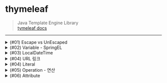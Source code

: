 # thymeleaf
> Java Template Engine Library <br>
> [tymeleaf docs](https://www.thymeleaf.org/doc/tutorials/3.0/usingthymeleaf.html#introducing-thymeleaf)
***
<details>
<summary>(#01) Escape vs UnEscaped</summary>
<div markdown="1">

## (#01) Escape vs UnEscaped
HTML 문서는 ``<``, ``>`` 같은 특수문자를 기반으로 정의된다.
따라서 뷰 템플릿으로 HTML 화면을 생성할 때는 출력하는 데이터에 이러한 특수 문자가 있는 것을 주의해서 사용해야 한다.

* 변경 전 : Hello Spring!

```java
model.addAttribute("data", "Hello Spring!");
```

* 변경 후 : Hello ``<b>``Spring!``</b>``

```java
model.addAttribute("data", "<b>Hello Spring!</b>");
```

Escape 문법 때문에 ``<b>`` 태그가 적용되지 않는 모습이다. 따라서 타임리프에서 ``<b>`` 태그를
적용시키려면 아래의 2가지 기능을 사용해야 한다.

* ``th:text`` -> ``th:utext``
* ``[[${data}]]`` -> ``[(${data)]``

### 적용
```html
<!DOCTYPE html>
<html lang="en">
<head>
    <meta charset="UTF-8">
    <title>Title</title>
</head>
<body>
<ul>
    <li>th:text = <span th:text = "${data}"></span></li>
    <li>th:text = <span th:utext = "${data}"></span></li>
</ul>

<h1><span th:inline="none">[[...]] vs [(...)]</span></h1>
<ul>
    <li><span th:inline = "none"></span>[[${data}]]</li>
    <li><span th:inline = "none"></span>[(${data})]</li>
</ul>
</body>
</html>
```
### 결과
![](img/UnEscaped.png)
***

</div>
</details>

<details>
<summary>(#02) Variable - SpringEL</summary>
<div markdown="1">

## (#02) Variable - SpringEL
타임리프에서 변수를 사용할 때는 ``변수 표현식``을 사용한다.
> 변수 표현식 : ``${...}``

그리고 이 변수 표현식에는 ``스프링 EL``이라는 스프링이 제공하는 표현식을 사용할 수 있다.

### Controller에 User 객체 생성
```java
@GetMapping("/variable")
    public String variable(Model model){
        User userA = new User("userA", 10);
        User userB = new User("userB", 20);

        List<User> arr = new ArrayList<>();
        arr.add(userA);
        arr.add(userB);

        Map<String, User> map = new HashMap<>();
        map.put("userA", userA);
        map.put("userB", userB);

        model.addAttribute("user", userA);
        model.addAttribute("users", arr);
        model.addAttribute("userMap", map);

        return "basic/variable";
    }

    @Data
    static class User {
        private String username;
        private int age;

        public User(String username, int age) {
            this.username = username;
            this.age = age;
        }
    }
```

### variable.html
```html
<!DOCTYPE html>
<html lang="en">
<head>
    <meta charset="UTF-8">
    <title>Variable</title>
</head>
<body>
<h1>SpringEL 표현식</h1>

<h2>Object</h2>
<ul>
    <li>${user.username} : <span th:text = "${user.username}"></span></li>
    <li>${user['username'} : <span th:text = "${user['username']}"></span></li>
    <li>${user.getUsername()} : <span th:text = "${user.getUsername()}"></span></li>
</ul>

<h2>List</h2>
<ul>
    <li>${users[0].username} : <span th:text="${users[0].username}"></span></li>
    <li>${users[0]['username']} : <span th:text="${users[0]['username']}"></span></li>
    <li>${users[0].getUsername()} : <span th:text="${users[0].getUsername()}"></span></li>
<br>
    <li>${users[1].username} : <span th:text="${users[1].username}"></span></li>
    <li>${users[1]['username']} : <span th:text="${users[1]['username']}"></span></li>
    <li>${users[1].getUsername()} : <span th:text="${users[1].getUsername()}"></span></li>
</ul>

<h2>Map</h2>
<ul>
    <li>${userMap['userA'].username} : <span th:text = "${userMap['userA'].username}"></span></li>
    <li>${userMap['userA']['username']} : <span th:text = "${userMap['userA']['username']}"></span></li>
    <li>${userMap['userA'].getUsername()} : <span th:text = "${userMap['userA'].getUsername()}"></span></li>

    <br>

    <li>${userMap['userB'].username} : <span th:text = "${userMap['userB'].username}"></span></li>
    <li>${userMap['userB']['username']} : <span th:text = "${userMap['userB']['username']}"></span></li>
    <li>${userMap['userB'].getUsername()} : <span th:text = "${userMap['userB'].getUsername()}"></span></li>

</ul>

<h2> 지역 변수 - (th:with)</h2>
<div th:with="first=${users[0]}">
    <p>첫 번째 사람의 이름 : <span th:text = "${first.username}"></span></p>
    <p>첫 번째 사람의 나이 : <span th:text = "${first.age}"></span>세</p>
</div>

</body>
</html>
```
* `list`는 ``index``( [0], [1] .. )에 접근하여 변수를 사용할 수 있다.
* `map`은 `key`와 `value`로 이루어져 있기 때문에 `key`로 접근해야 한다.
* `username`, `['username']`, `getUsername()`은 모두 같다.
* `지역 변수`는 **선언한 태그 내에서만** 사용 가능하다.

### 결과
![](img/Variable.png)

</div>
</details>

<details>
<summary>(#03) LocalDateTime</summary>
<div markdown="1">

## (#03) LocalDateTime
### BasicController에 date 메서드 추가
```java
    @GetMapping("/date")
    public String date(Model model){
        model.addAttribute("localDateTime", LocalDateTime.now());
        return "basic/date";
    }
```

### date.html
```html
<!DOCTYPE html>
<html xmlns:th="http://www.thymeleaf.org">
<head>
  <meta charset="UTF-8">
  <title>Title</title>
</head>
<body>
<h1>LocalDateTime</h1>
<ul>
  <li>default = <span th:text="${localDateTime}"></span></li>
  <li><b>포맷팅</b> : yyyy-MM-dd HH:mm:ss = <span th:text="${#temporals.format(localDateTime, 'yyyy-MM-dd HH:mm:ss')}"></span></li>

</ul>
<h1>LocalDateTime - Utils</h1>

<ul>
  <li>${#temporals.day(localDateTime)} = <span th:text="${#temporals.day(localDateTime)}"></span></li>
  <li>${#temporals.month(localDateTime)} = <span th:text="${#temporals.month(localDateTime)}"></span></li>
  <li>${#temporals.monthName(localDateTime)} = <span th:text="${#temporals.monthName(localDateTime)}"></span></li>
  <li>${#temporals.monthNameShort(localDateTime)} = <span th:text="${#temporals.monthNameShort(localDateTime)}"></span></li>
  <li>${#temporals.year(localDateTime)} = <span th:text="${#temporals.year(localDateTime)}"></span></li>
  <li>${#temporals.dayOfWeek(localDateTime)} = <span th:text="${#temporals.dayOfWeek(localDateTime)}"></span></li>
  <li>${#temporals.dayOfWeekName(localDateTime)} = <span th:text="${#temporals.dayOfWeekName(localDateTime)}"></span></li>
  <li>${#temporals.dayOfWeekNameShort(localDateTime)} = <span th:text="${#temporals.dayOfWeekNameShort(localDateTime)}"></span></li>
  <li>${#temporals.hour(localDateTime)} = <span th:text="${#temporals.hour(localDateTime)}"></span></li>
  <li>${#temporals.minute(localDateTime)} = <span th:text="${#temporals.minute(localDateTime)}"></span></li>
  <li>${#temporals.second(localDateTime)} = <span th:text="${#temporals.second(localDateTime)}"></span></li>
  <li>${#temporals.nanosecond(localDateTime)} = <span th:text="${#temporals.nanosecond(localDateTime)}"></span></li>
</ul>
</body>
</html>
```
날짜를 `formating` 할 수 있는 `#temporals.format()`을 자주 사용함

### 결과
![](img/LocalDateTime.png)
</div>
</details>

<details>
<summary>(#04) URL 링크</summary>
<div markdown="1">

타임리프에서 URL을 생성할 때는 `@{...}` 문법을 사용하면 된다.

## BasicController에 link 메서드 추가
```java
    @GetMapping("/link")
    public String link(Model model){
        model.addAttribute("param1", "data1");
        model.addAttribute("param2", "data2");
        return "basic/link";
    }
```

## link.html
```html
<!DOCTYPE html>
<html lang="en">
<head>
    <meta charset="UTF-8">
    <title>URL Link</title>
</head>
<body>
<ul>
<li><a th:href="@{/hello}">basic url</a></li>
<li><a th:href="@{/hello(param=${param1}, param2=${param2})}">query param</a></li>
<li><a th:href="@{/hello/{param1}/{param2}(param1=${param1}, param2=${param2})}">path variable</a></li>
<li><a th:href="@{/hello/{param1}(param1=${param1}, param2=${param2})}"> query param + path variable </a></li>
</ul>
</body>
</html>
```

***

#### 단순한 URL
> `@{/hello}` : `/hello`
***
#### 쿼리 파라미터
> `@{/hello(param1=${param1}, param2=${param2})}` : `/hello?param1=data1&param2=data2`

`()` 에 있는 부분은 쿼리 파라미터로 처리된다.
***
#### 경로 변수
> `@{/hello/{param1}/{param2}(param1=${param1}, param2=${param2})}` : `/hello/data1/data2`
***
* 상대경로, 절대경로, 프로토콜 기준을 표현할 수 도 있다.

* `/hello` : 절대경로
* `hello` : 상대경로
</div>
</details>

<details>
<summary>(#04) Literal</summary>
<div markdown="1">

`리터럴`은 소스 코드상에 `고정된 값`을 말하는 용어이다.
예를 들어서 다음 코드에서 "Hello" 는 문자 리터럴, 10 , 20 는 숫자 리터럴이다.
```java
String a = "Hello";
int a = 10 * 20;
```

타임리프에서 문자 리터럴은 항상 `' (작은 따옴표)`로 감싸야 한다.
```html
<span th:text="'hello'">
```

### BasicController에 literal 메서드 추가
```java
@GetMapping("/literal")
    public String literal(Model model){
        model.addAttribute("data", "Spring!");
        return "basic/literal";
    }
```

### literal.html
```html
<!DOCTYPE html>
<html lang="en">
<head>
    <meta charset="UTF-8">
    <title>Literal</title>
</head>
<body>
<ul>
    <li>'hello' + ' world!' = <span th:text = "'hello' + ' world!'"></span></li>
    <li>'hello world!' = <span th:text="'hello world!'"></span></li>
    <li>'hello ' + ${data} = <span th:text="'hello ' + ${data}"></span></li>
    <li>리터럴 대체 |hello ${data}| = <span th:text="|hello ${data}|"></span></li>
</ul>
</body>
</html>
```

### 결과
![](img/Literal.png)
</div>
</details>

<details>
<summary>(#05) Operation - 연산</summary>
<div markdown="1">

타임리프 연산은 자바와 크게 다르지 않다. 
HTML 안에서 사용하기 때문에 HTML 엔티티를 사용하는 부분만 주의하자.

## BasicController 추가
```java
    @GetMapping("/operation")
    public String operation(Model model){
        model.addAttribute("nullData", null);
        model.addAttribute("data", "타임리프 제대로 배우기");
        return "basic/operation";
    }
```

## operation.html
```html
<!DOCTYPE html>
<html lang="en">
<head>
    <meta charset="UTF-8">
    <title>Operation</title>
</head>
<body>

<ul>
  <li>산술 연산
    <ul>
      <li>10 + 2 = <span th:text="10 + 2"></span></li>
      <li>10 % 2 == 0 = <span th:text="10 % 2 == 0"></span></li>
    </ul>
  </li>
    <li> 비교 연산
        <ul>
            <li>1 > 10 = <span th:text="1 &gt; 10"></span></li>
            <li>1 gt 10 = <span th:text="1 gt 10"></span></li>
            <li>1 >= 10 = <span th:text="1 >= 10"></span></li>
            <li>1 ge 10 = <span th:text="1 ge 10"></span></li>
            <li>1 == 10 = <span th:text="1 == 10"></span></li>
            <li>1 != 10 = <span th:text="1 != 10"></span></li>
        </ul>
    </li>
    <li>조건식
        <ul>
            <li>(10 % 2 == 0) ? '짝수' : '홀수' = <span th:text="(10 % 2 == 0) ? '짝수' : '홀수'"></span></li>
        </ul>
    </li>
    <li>Elvis 연산자
        <ul>
            <li>${data} ? : '데이터가 없습니다.' = <span th:text="${data} ?: '데이터가 없습니다.'"></span></li>
            <li>${nullData} ? : '데이터가 없습니다.' = <span th:text="${nullData} ?: '데이터가 없습니다.'"></span></li>
        </ul>
    </li>
    <li>No Operation
        <ul>
            <li>${data} ?: _ = <span th:text="${data} ?: _">데이터가 없습니다.</span></li>
            <li>${nullData} ?: _ = <span th:text="${nullData} ?: _">데이터가 없습니다.</span></li>
        </ul>
    </li>
</ul>
</body>
</html>
```

## 결과
![](img/operation.png)
</div>
</details>

<details>
<summary>(#06) Attribute </summary>
<div markdown="1">

타임리프는 주로 HTML 태그에 `th:*` 속성을 지정하는 방식으로 동작한다. `th:*` 로 속성을 적용하면 기존
속성을 대체한다. 기존 속성이 없으면 새로 만든다.

## BasicController 추가
```java
    @GetMapping("/attribute")
    public String attribute() {
        return "basic/attribute";
    }
```

## attribute.html
```html
<!DOCTYPE html>
<html lang="en">
<head>
    <meta charset="UTF-8">
    <title>Attribute</title>
</head>
<body>

<h1>속성 설정</h1>
<input type="text" name="mock" th:name="userA"/>

<h1>속성 추가</h1>
- th:attrappend : <input type="text" class="text" th:attrappend="class =' large'"/><br>
- th:attrprepend : <input type="text" class="text" th:attrprepend="class ='large '"/><br>
- th:classappend : <input type="text" class="text" th:classappend="large"/><br>

<h1>checked 처리</h1>
- checked o <input type="checkbox" name="active" th:checked="true" /><br>
- checked x <input type="checkbox" name="active" th:checked="false" /><br>
- checked = false <input type="checkbox" name="active" th:checked="true" /><br>
</body>
</html>
```
***

속성 설정
th:* 속성을 지정하면 타임리프는 기존 속성을 th:* 로 지정한 속성으로 대체한다. 기존 속성이 없다면 새로 만든다.

```html
<input type="text" name="mock" th:name="userA" />
```

타임리프 렌더링 후 
```html
<input type="text" name="userA" />
```

***

#### 속성 추가
* `th:attrappend` : 속성 값의 `뒤에` 값을 추가한다. 
* `th:attrprepend` : 속성 값의 `앞에` 값을 추가한다. 
* `th:classappend` : `class` 속성에 자연스럽게 추가한다.

***

#### checked 처리
`HTML`에서는 `checked` 속성이 있기 때문에 `checked` 처리가 되어버린다.
```html
<input type="checkbox" name="active" checked="false" />
```
이 경우에도
`HTML`에서 `checked` 속성은 `checked` 속성의 값과 상관없이 
`checked` 라는 속성만 있어도 체크가 된다. 
이런 부분이 `true` , `false` 값을 주로 사용하는 개발자 입장에서는 불편하다.

타임리프의 `th:checked` 는 값이 `false` 인 경우 `checked` 
속성 자체를 `제거`한다. 

```html
<input type="checkbox" name="active" th:checked="false" />
```

타임리프 렌더링 후
```html
<input type="checkbox" name="active" />
```

## 결과
![](img/attribute.png)
</div>
</details>
